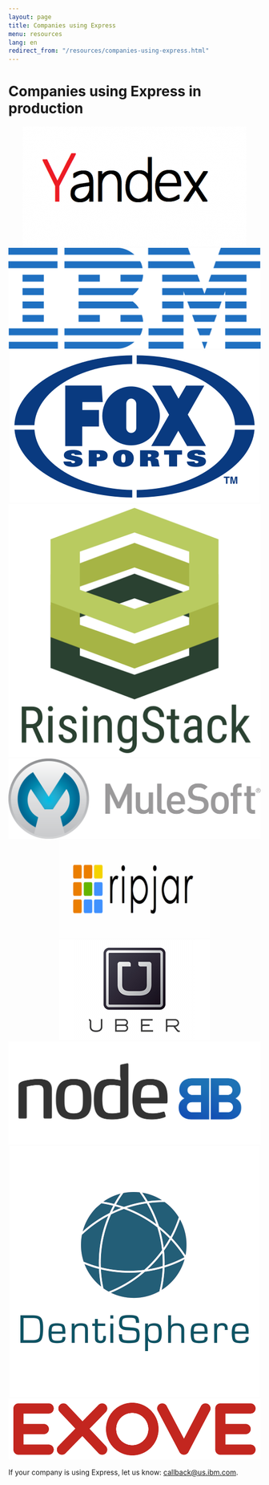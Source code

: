 ```yaml
---
layout: page
title: Companies using Express
menu: resources
lang: en
redirect_from: "/resources/companies-using-express.html"
---
```


# Companies using Express in production


<div style="text-align:center;">
    <a target="_new" class="imagelink" href="https://www.yandex.ru/">
      <img alt="Yandex" class="memberlogo" src="/images/yandex.png" />
    </a>
    <a target="_new" class="imagelink" href="http://ibm.com">
      <img alt="IBM" class="memberlogo" src="/images/ibmLogo.png" />
    </a>
    <a target="_new" class="imagelink" href="http://www.foxsports.com.au/">
      <img alt="Fox Sports Australia" class="memberlogo" src="/images/Fox_Sports_logo.svg" />
    </a>
    <a target="_new" class="imagelink" href="http://risingstack.com">
      <img alt="Rising Stack" class="memberlogo" src="/images/risingstack_logo.png" />
    </a>
    <a target="_new" class="imagelink" href="http://mulesoft.com">
      <img alt="Mulesoft" class="memberlogo" src="/images/new_mulesoft_logo_r.png" />
    </a>
    <a target="_new" class="imagelink" href="http://ripjar.com">
      <img alt="Ripjar" class="memberlogo" src="/images/s300_ripjar_white_background_logo.png" />
    </a>
    <a target="_new" class="imagelink" href="http://uber.com">
      <img alt="Uber" class="memberlogo" src="/images/uber-logo-transparent.png" />
    </a>
    <a target="_new" class="imagelink" href="https://nodebb.org/">
      <img alt="NodeBB" class="memberlogo" src="/images/nodeBB.png" />
    </a>
    <a target="_new" class="imagelink" href="https://dentisphere.com/">
      <img alt="Dentisphere" class="memberlogo" src="/images/denti.png" />
    </a>
    <a target="_new" class="imagelink" href="http://www.exove.com/">
      <img alt="Exove" class="memberlogo" src="/images/exove_logo_red_rgb_1000.png" />
    </a>
</div>

If your company is using Express, let us know:
[callback@us.ibm.com](mailto:callback@us.ibm.com).
